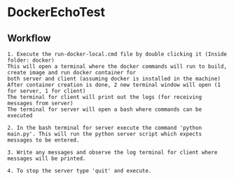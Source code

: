 # DockerEchoTest

## Workflow

    1. Execute the run-docker-local.cmd file by double clicking it (Inside folder: docker)
    This will open a terminal where the docker commands will run to build, create image and run docker container for 
    both server and client (assuming docker is installed in the machine)
    After container creation is done, 2 new terminal window will open (1 for server, 1 for client)
    The terminal for client will print out the logs (for receiving messages from server)
    The terminal for server will open a bash where commands can be executed

    2. In the bash terminal for server execute the command 'python main.py'. This will run the python server script which expects messages to be entered.

    3. Write any messages and observe the log terminal for client where messages will be printed.

    4. To stop the server type 'quit' and execute.